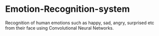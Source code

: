 # Emotion-Recognition-system
Recognition of human emotions such as happy, sad, angry, surprised etc from their face using Convolutional Neural Networks.

